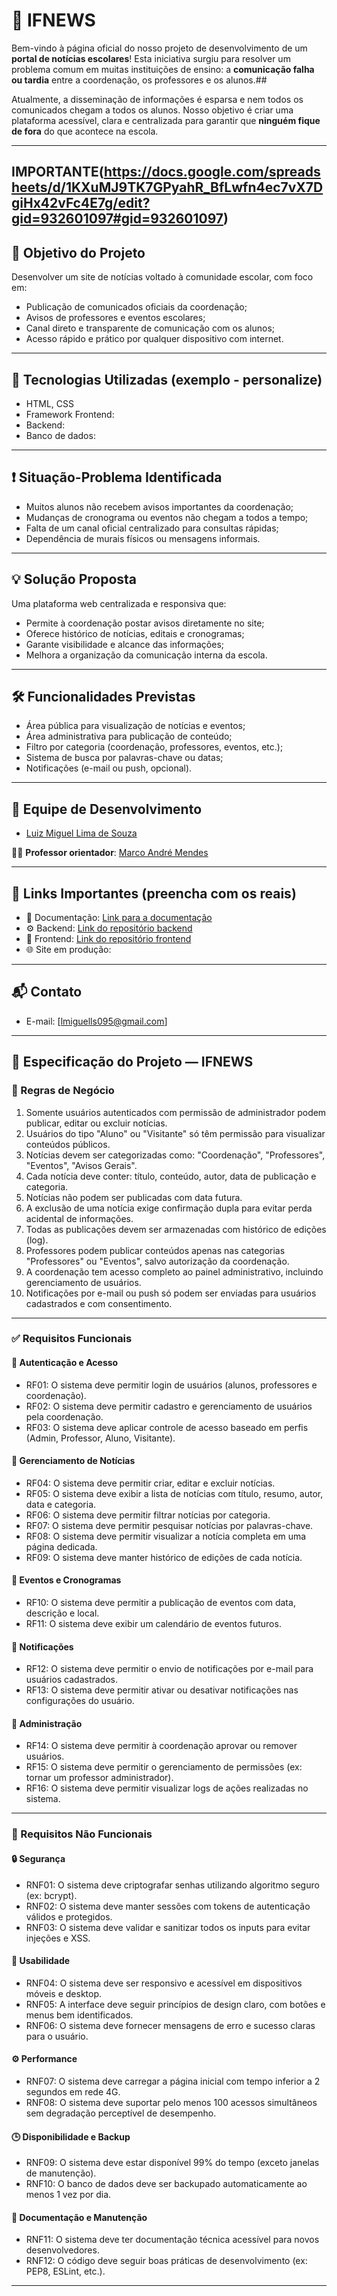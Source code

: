 # 📰 IFNEWS

Bem-vindo à página oficial do nosso projeto de desenvolvimento de um **portal de notícias escolares**! Esta iniciativa surgiu para resolver um problema comum em muitas instituições de ensino: a **comunicação falha ou tardia** entre a coordenação, os professores e os alunos.## 

Atualmente, a disseminação de informações é esparsa e nem todos os comunicados chegam a todos os alunos. Nosso objetivo é criar uma plataforma acessível, clara e centralizada para garantir que **ninguém fique de fora** do que acontece na escola.

---
IMPORTANTE(https://docs.google.com/spreadsheets/d/1KXuMJ9TK7GPyahR_BfLwfn4ec7vX7DgiHx42vFc4E7g/edit?gid=932601097#gid=932601097)
---

## 🎯 Objetivo do Projeto

Desenvolver um site de notícias voltado à comunidade escolar, com foco em:

- Publicação de comunicados oficiais da coordenação;
- Avisos de professores e eventos escolares;
- Canal direto e transparente de comunicação com os alunos;
- Acesso rápido e prático por qualquer dispositivo com internet.

---

## 🧩 Tecnologias Utilizadas (exemplo - personalize)

- HTML, CSS
- Framework Frontend:
- Backend:
- Banco de dados:

---

## ❗ Situação-Problema Identificada

- Muitos alunos não recebem avisos importantes da coordenação;
- Mudanças de cronograma ou eventos não chegam a todos a tempo;
- Falta de um canal oficial centralizado para consultas rápidas;
- Dependência de murais físicos ou mensagens informais.

---

## 💡 Solução Proposta

Uma plataforma web centralizada e responsiva que:

- Permite à coordenação postar avisos diretamente no site;
- Oferece histórico de notícias, editais e cronogramas;
- Garante visibilidade e alcance das informações;
- Melhora a organização da comunicação interna da escola.

---

## 🛠️ Funcionalidades Previstas

- Área pública para visualização de notícias e eventos;
- Área administrativa para publicação de conteúdo;
- Filtro por categoria (coordenação, professores, eventos, etc.);
- Sistema de busca por palavras-chave ou datas;
- Notificações (e-mail ou push, opcional).

---

## 👥 Equipe de Desenvolvimento

- [Luiz Miguel Lima de Souza](https://github.com/LMSLima)

👨‍🏫 **Professor orientador**: [Marco André Mendes](https://github.com/marrcandre)

---

## 🔗 Links Importantes (preencha com os reais)

- 📄 Documentação: [Link para a documentação](#)
- ⚙️ Backend: [Link do repositório backend](#)
- 🎨 Frontend: [Link do repositório frontend](#)
- 🌐 Site em produção: [](#)

---

## 📬 Contato

- E-mail: [lmiguells095@gmail.com]

---

## 📘 Especificação do Projeto — IFNEWS

### 📌 Regras de Negócio

1. Somente usuários autenticados com permissão de administrador podem publicar, editar ou excluir notícias.  
2. Usuários do tipo "Aluno" ou "Visitante" só têm permissão para visualizar conteúdos públicos.  
3. Notícias devem ser categorizadas como: "Coordenação", "Professores", "Eventos", "Avisos Gerais".  
4. Cada notícia deve conter: título, conteúdo, autor, data de publicação e categoria.  
5. Notícias não podem ser publicadas com data futura.  
6. A exclusão de uma notícia exige confirmação dupla para evitar perda acidental de informações.  
7. Todas as publicações devem ser armazenadas com histórico de edições (log).  
8. Professores podem publicar conteúdos apenas nas categorias "Professores" ou "Eventos", salvo autorização da coordenação.  
9. A coordenação tem acesso completo ao painel administrativo, incluindo gerenciamento de usuários.  
10. Notificações por e-mail ou push só podem ser enviadas para usuários cadastrados e com consentimento.  

---

### ✅ Requisitos Funcionais

#### 🔐 Autenticação e Acesso

- RF01: O sistema deve permitir login de usuários (alunos, professores e coordenação).  
- RF02: O sistema deve permitir cadastro e gerenciamento de usuários pela coordenação.  
- RF03: O sistema deve aplicar controle de acesso baseado em perfis (Admin, Professor, Aluno, Visitante).  

#### 📰 Gerenciamento de Notícias

- RF04: O sistema deve permitir criar, editar e excluir notícias.  
- RF05: O sistema deve exibir a lista de notícias com título, resumo, autor, data e categoria.  
- RF06: O sistema deve permitir filtrar notícias por categoria.  
- RF07: O sistema deve permitir pesquisar notícias por palavras-chave.  
- RF08: O sistema deve permitir visualizar a notícia completa em uma página dedicada.  
- RF09: O sistema deve manter histórico de edições de cada notícia.  

#### 📅 Eventos e Cronogramas

- RF10: O sistema deve permitir a publicação de eventos com data, descrição e local.  
- RF11: O sistema deve exibir um calendário de eventos futuros.  

#### 🔔 Notificações

- RF12: O sistema deve permitir o envio de notificações por e-mail para usuários cadastrados.  
- RF13: O sistema deve permitir ativar ou desativar notificações nas configurações do usuário.  

#### 👥 Administração

- RF14: O sistema deve permitir à coordenação aprovar ou remover usuários.  
- RF15: O sistema deve permitir o gerenciamento de permissões (ex: tornar um professor administrador).  
- RF16: O sistema deve permitir visualizar logs de ações realizadas no sistema.  

---

### 🚫 Requisitos Não Funcionais

#### 🔒 Segurança

- RNF01: O sistema deve criptografar senhas utilizando algoritmo seguro (ex: bcrypt).  
- RNF02: O sistema deve manter sessões com tokens de autenticação válidos e protegidos.  
- RNF03: O sistema deve validar e sanitizar todos os inputs para evitar injeções e XSS.  

#### 📱 Usabilidade

- RNF04: O sistema deve ser responsivo e acessível em dispositivos móveis e desktop.  
- RNF05: A interface deve seguir princípios de design claro, com botões e menus bem identificados.  
- RNF06: O sistema deve fornecer mensagens de erro e sucesso claras para o usuário.  

#### ⚙️ Performance

- RNF07: O sistema deve carregar a página inicial com tempo inferior a 2 segundos em rede 4G.  
- RNF08: O sistema deve suportar pelo menos 100 acessos simultâneos sem degradação perceptível de desempenho.  

#### 🕒 Disponibilidade e Backup

- RNF09: O sistema deve estar disponível 99% do tempo (exceto janelas de manutenção).  
- RNF10: O banco de dados deve ser backupado automaticamente ao menos 1 vez por dia.  

#### 📂 Documentação e Manutenção

- RNF11: O sistema deve ter documentação técnica acessível para novos desenvolvedores.  
- RNF12: O código deve seguir boas práticas de desenvolvimento (ex: PEP8, ESLint, etc.).  

---

